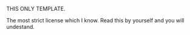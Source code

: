 THIS ONLY TEMPLATE.

The most strict license which I know.
Read this by yourself and you will undestand.